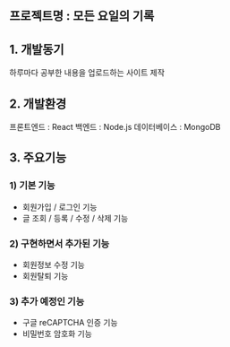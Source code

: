 ## 프로젝트명 : 모든 요일의 기록

## 1. 개발동기
하루마다 공부한 내용을 업로드하는 사이트 제작

## 2. 개발환경
프론트엔드 : React
백엔드 : Node.js
데이터베이스 : MongoDB

## 3. 주요기능

### 1) 기본 기능
-  회원가입 / 로그인 기능
- 글 조회 / 등록 / 수정 / 삭제 기능

### 2) 구현하면서 추가된 기능
- 회원정보 수정 기능
- 회원탈퇴 기능

### 3) 추가 예정인 기능
- 구글 reCAPTCHA 인증 기능
- 비밀번호 암호화 기능
